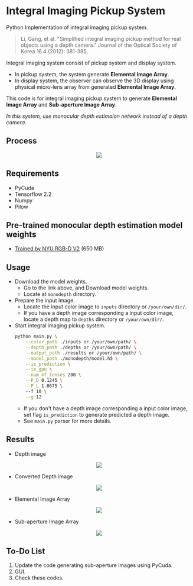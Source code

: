 # Integral Imaging Pickup System
Python Implementation of integral imaging pickup system.
> Li, Gang, et al. "Simplified integral imaging pickup method for real objects using a depth camera." Journal of the Optical Society of Korea 16.4 (2012): 381-385.

Integral imaging system consist of pickup system and display system.   
- In pickup system, the system generate **Elemental Image Array**.
- In display system, the observer can observe the 3D display using physical micro-lens array from generated **Elemental Image Array**.

This code is for integral imaging pickup system to generate **Elemental Image Array** and **Sub-aperture Image Array**.   
   
_In this system, use monocular depth estimaion network instead of a depth camera._

## Process
<p align="center"><img src="https://user-images.githubusercontent.com/55485826/129469057-567113e3-7aa5-46e4-8e29-c9f4242807fd.png"></p>

## Requirements
- PyCuda
- Tensorflow 2.2
- Numpy
- Pilow

## Pre-trained monocular depth estimation model weights
* [Trained by NYU RGB-D V2](https://drive.google.com/uc?export=download&id=1k8McRE2vOtrkHmG9ZU6Cd-IUDtr2Fbbv) (650 MB)

## Usage
- Download the model weights.
    - Go to the link above, and Download model weights.
    - Locate at `monodepth` directory.
- Prepare the input image.
    - Locate the input color image to `inputs` directory or `/your/own/dir/`.
    - If you have a depth image corresponding a input color image,   
      locate a depth map to `depths` directory or `/your/own/dir/`.
- Start integral imaging pickup system.
    ```Bash
    python main.py \
        --color_path ./inputs or /your/own/path/ \
        --depth_path ./depths or /your/own/path/ \
        --output_path ./results or /your/own/path/ \
        --model_path ./monodepth/model.h5 \
        --is_prediction \
        --is_gpu \
        --num_of_lenses 200 \
        --P_D 0.1245 \
        --P_L 1.8675 \ 
        --f 10 \
        --g 12
    ```
    - If you don't have a depth image corresponding a input color image, set flag `is_prediction` to generate predicted a depth image.
    - See `main.py` parser for more details.

    
## Results
- Depth image
<p align="center"><img src="https://user-images.githubusercontent.com/55485826/129468607-d80a5d66-ebfa-4b51-82a0-273b4c6e0931.png"></p>
   
- Converted Depth image
<p align="center"><img src="https://user-images.githubusercontent.com/55485826/129468643-645d97be-9ba6-4b54-826b-7243b793132d.png"></p>
   
- Elemental Image Array
<p align="center"><img src="https://user-images.githubusercontent.com/55485826/129468731-6c2303a0-40ed-4c2b-b674-a043565c7dcb.png"></p>
   
- Sub-aperture Image Array
<p align="center"><img src="https://user-images.githubusercontent.com/55485826/129468813-dee15f32-754d-427b-966a-33d87a53d54f.png"></p>

## To-Do List
1. Update the code generating sub-aperture images using PyCuda.
2. GUI.
3. Check these codes.